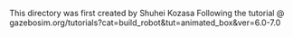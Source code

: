 This directory was first created by Shuhei Kozasa
Following the tutorial @ gazebosim.org/tutorials?cat=build_robot&tut=animated_box&ver=6.0-7.0


